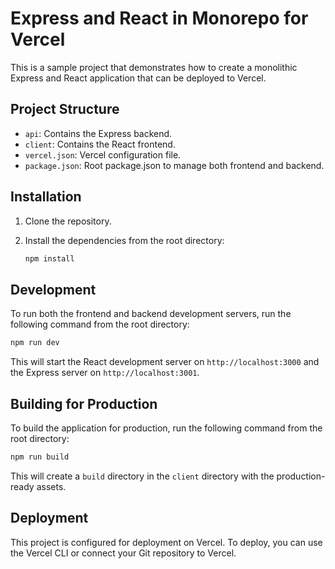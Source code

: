 # Express and React in Monorepo for Vercel

This is a sample project that demonstrates how to create a monolithic Express and React application that can be deployed to Vercel.

## Project Structure

-   `api`: Contains the Express backend.
-   `client`: Contains the React frontend.
-   `vercel.json`: Vercel configuration file.
-   `package.json`: Root package.json to manage both frontend and backend.

## Installation

1.  Clone the repository.
2.  Install the dependencies from the root directory:

    ```bash
    npm install
    ```

## Development

To run both the frontend and backend development servers, run the following command from the root directory:

```bash
npm run dev
```

This will start the React development server on `http://localhost:3000` and the Express server on `http://localhost:3001`.

## Building for Production

To build the application for production, run the following command from the root directory:

```bash
npm run build
```

This will create a `build` directory in the `client` directory with the production-ready assets.

## Deployment

This project is configured for deployment on Vercel. To deploy, you can use the Vercel CLI or connect your Git repository to Vercel.

